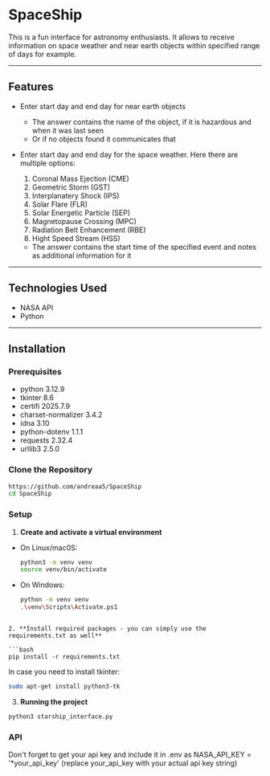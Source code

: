 # SpaceShip

This is a fun interface for astronomy 
enthusiasts. It allows to receive information on space weather and near earth objects within specified
range of days for example.

---

## Features

- Enter start day and end day for near earth objects
  * The answer contains the name of the object, if it is hazardous and when it was last seen
  * Or if no objects found it communicates that
- Enter start day and end day for the space weather. Here there are multiple options:
  1. Coronal Mass Ejection (CME)
  2. Geometric Storm (GST)
  3. Interplanatery Shock (IPS)
  4. Solar Flare (FLR)
  5. Solar Energetic Particle (SEP)
  6. Magnetopause Crossing (MPC)
  7. Radiation Belt Enhancement (RBE)
  8. Hight Speed Stream (HSS)

  * The answer contains the start time of the specified event and notes as additional information for it

---

## Technologies Used

- NASA API
- Python

---

## Installation

### Prerequisites
- python 3.12.9
- tkinter 8.6
- certifi 2025.7.9
- charset-normalizer 3.4.2
- idna 3.10
- python-dotenv 1.1.1
- requests 2.32.4
- urllib3 2.5.0

### Clone the Repository

```bash
https://github.com/andreaa5/SpaceShip
cd SpaceShip
``` 
###  Setup

1. **Create and activate a virtual environment**

* On Linux/mac0S:
  ```bash
  python3 -m venv venv
  source venv/bin/activate


* On Windows:
  ```bash
  python -m venv venv
  .\venv\Scripts\Activate.ps1
```

2. **Install required packages - you can simply use the requirements.txt as well**

```bash
pip install -r requirements.txt
```

In case you need to install tkinter:
```bash
sudo apt-get install python3-tk
```

3. **Running the project**

```bash
python3 starship_interface.py
```

### API

Don't forget to get your api key and include it in .env as NASA_API_KEY = '*your_api_key' (replace your_api_key with your actual api key string)